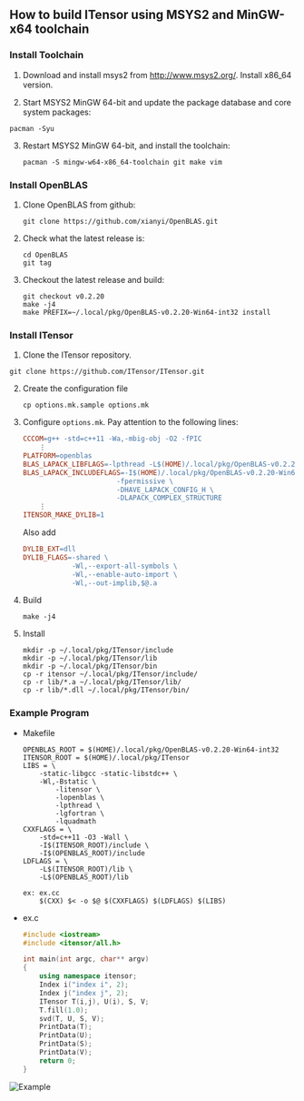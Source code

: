 ## How to build ITensor using MSYS2 and MinGW-x64 toolchain 

### Install Toolchain

1. Download and install msys2 from http://www.msys2.org/. Install x86_64 version.

2. Start MSYS2 MinGW 64-bit and update the package database and core system packages:
  ```
  pacman -Syu
  ```

3. Restart MSYS2 MinGW 64-bit, and install the toolchain:
    ```
    pacman -S mingw-w64-x86_64-toolchain git make vim
    ```

### Install OpenBLAS

1. Clone OpenBLAS from github:
    ```
    git clone https://github.com/xianyi/OpenBLAS.git
    ```

2. Check what the latest release is:
    ```
    cd OpenBLAS
    git tag
    ```

3. Checkout the latest release and build:
    ```
    git checkout v0.2.20
    make -j4
    make PREFIX=~/.local/pkg/OpenBLAS-v0.2.20-Win64-int32 install
    ```

### Install ITensor

1. Clone the ITensor repository.
  ```
  git clone https://github.com/ITensor/ITensor.git
  ```

2. Create the configuration file
    ```
    cp options.mk.sample options.mk
    ```

3. Configure `options.mk`. Pay attention to the following lines:
    ```Makefile
    CCCOM=g++ -std=c++11 -Wa,-mbig-obj -O2 -fPIC
        ⋮
    PLATFORM=openblas
    BLAS_LAPACK_LIBFLAGS=-lpthread -L$(HOME)/.local/pkg/OpenBLAS-v0.2.20-Win64-int32/lib -lopenblas
    BLAS_LAPACK_INCLUDEFLAGS=-I$(HOME)/.local/pkg/OpenBLAS-v0.2.20-Win64-int32/include \
                           -fpermissive \
                           -DHAVE_LAPACK_CONFIG_H \
                           -DLAPACK_COMPLEX_STRUCTURE
        ⋮
    ITENSOR_MAKE_DYLIB=1
    ```
    Also add
    ```Makefile
    DYLIB_EXT=dll
    DYLIB_FLAGS=-shared \
                -Wl,--export-all-symbols \
                -Wl,--enable-auto-import \
                -Wl,--out-implib,$@.a
    ```

4. Build
    ```
    make -j4
    ```

5. Install
    ```
    mkdir -p ~/.local/pkg/ITensor/include
    mkdir -p ~/.local/pkg/ITensor/lib
    mkdir -p ~/.local/pkg/ITensor/bin
    cp -r itensor ~/.local/pkg/ITensor/include/
    cp -r lib/*.a ~/.local/pkg/ITensor/lib/
    cp -r lib/*.dll ~/.local/pkg/ITensor/bin/
    ```

### Example Program

* Makefile
    ```make
    OPENBLAS_ROOT = $(HOME)/.local/pkg/OpenBLAS-v0.2.20-Win64-int32
    ITENSOR_ROOT = $(HOME)/.local/pkg/ITensor
    LIBS = \
    	-static-libgcc -static-libstdc++ \
    	-Wl,-Bstatic \
    		-litensor \
    		-lopenblas \
    		-lpthread \
    		-lgfortran \
    		-lquadmath
    CXXFLAGS = \
    	-std=c++11 -O3 -Wall \
    	-I$(ITENSOR_ROOT)/include \
    	-I$(OPENBLAS_ROOT)/include
    LDFLAGS = \
    	-L$(ITENSOR_ROOT)/lib \
    	-L$(OPENBLAS_ROOT)/lib

    ex: ex.cc
    	$(CXX) $< -o $@ $(CXXFLAGS) $(LDFLAGS) $(LIBS)
    ```

* ex.c
    ```c++
    #include <iostream>
    #include <itensor/all.h>

    int main(int argc, char** argv)
    {
        using namespace itensor;
        Index i("index i", 2);
        Index j("index j", 2);
        ITensor T(i,j), U(i), S, V;
        T.fill(1.0);
        svd(T, U, S, V);
        PrintData(T);
        PrintData(U);
        PrintData(S);
        PrintData(V);
        return 0;
    }
    ```

![Example](http://kyungminlee.org/doc/howto/itensor_msys2/run_ex.png)
